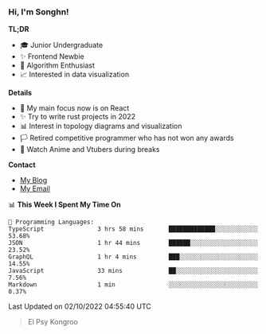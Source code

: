 ### Hi, I'm Songhn!

**TL;DR**

- 🎓 Junior Undergraduate
- ✨ Frontend Newbie
- 🎈 Algorithm Enthusiast
- 📈 Interested in data visualization

**Details**

- 🎯 My main focus now is on React
- ✨ Try to write rust projects in 2022
- 📊 Interest in topology diagrams and visualization
- 🏳️ Retired competitive programmer who has not won any awards
- 🍵 Watch Anime and Vtubers during breaks

**Contact**
- [My Blog](https://blog.songhn.com)
- [My Email](mailto:songhn233@gmail.com)

<!--START_SECTION:waka-->
📊 **This Week I Spent My Time On** 

```text
💬 Programming Languages: 
TypeScript               3 hrs 58 mins       █████████████░░░░░░░░░░░░   53.68% 
JSON                     1 hr 44 mins        ██████░░░░░░░░░░░░░░░░░░░   23.52% 
GraphQL                  1 hr 4 mins         ███░░░░░░░░░░░░░░░░░░░░░░   14.55% 
JavaScript               33 mins             ██░░░░░░░░░░░░░░░░░░░░░░░   7.56% 
Markdown                 1 min               ░░░░░░░░░░░░░░░░░░░░░░░░░   0.37%

```


 Last Updated on 02/10/2022 04:55:40 UTC
<!--END_SECTION:waka-->

> El Psy Kongroo
